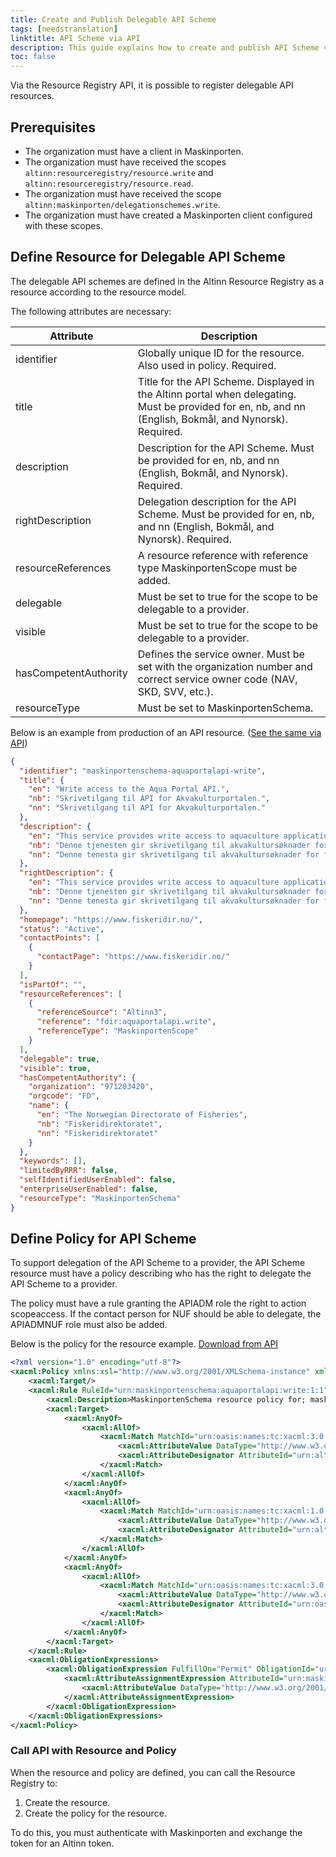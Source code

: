 ```yaml
---
title: Create and Publish Delegable API Scheme
tags: [needstranslation]
linktitle: API Scheme via API
description: This guide explains how to create and publish API Scheme via API.
toc: false
---
```


Via the Resource Registry API, it is possible to register delegable API resources.

## Prerequisites

- The organization must have a client in Maskinporten.
- The organization must have received the scopes `altinn:resourceregistry/resource.write` and `altinn:resourceregistry/resource.read`.
- The organization must have received the scope `altinn:maskinporten/delegationschemes.write`.
- The organization must have created a Maskinporten client configured with these scopes.

## Define Resource for Delegable API Scheme

The delegable API schemes are defined in the Altinn Resource Registry as a resource according to the resource model.

The following attributes are necessary:

| Attribute             | Description                                                                                                                                             |
| --------------------- | ------------------------------------------------------------------------------------------------------------------------------------------------------- |
| identifier            | Globally unique ID for the resource. Also used in policy. Required.                                                                                     |
| title                 | Title for the API Scheme. Displayed in the Altinn portal when delegating. Must be provided for en, nb, and nn (English, Bokmål, and Nynorsk). Required. |
| description           | Description for the API Scheme. Must be provided for en, nb, and nn (English, Bokmål, and Nynorsk). Required.                                           |
| rightDescription      | Delegation description for the API Scheme. Must be provided for en, nb, and nn (English, Bokmål, and Nynorsk). Required.                                |
| resourceReferences    | A resource reference with reference type MaskinportenScope must be added.                                                                               |
| delegable             | Must be set to true for the scope to be delegable to a provider.                                                                                        |
| visible               | Must be set to true for the scope to be delegable to a provider.                                                                                        |
| hasCompetentAuthority | Defines the service owner. Must be set with the organization number and correct service owner code (NAV, SKD, SVV, etc.).                               |
| resourceType          | Must be set to MaskinportenSchema.                                                                                                                      |

Below is an example from production of an API resource. ([See the same via API](https://platform.altinn.no/resourceregistry/api/v1/resource/maskinportenschema-aquaportalapi-write))

```json
{
  "identifier": "maskinportenschema-aquaportalapi-write",
  "title": {
    "en": "Write access to the Aqua Portal API.",
    "nb": "Skrivetilgang til API for Akvakulturportalen.",
    "nn": "Skrivetilgang til API for Akvakulturportalen."
  },
  "description": {
    "en": "This service provides write access to aquaculture applications for county municipalities and other sector authorities.",
    "nb": "Denne tjenesten gir skrivetilgang til akvakultursøknader for fylkeskommuner og andre sektormyndigheter.",
    "nn": "Denne tenesta gir skrivetilgang til akvakultursøknader for fylkeskommunar og andre sektormyndigheiter."
  },
  "rightDescription": {
    "en": "This service provides write access to aquaculture applications for county municipalities and other sector authorities.",
    "nb": "Denne tjenesten gir skrivetilgang til akvakultursøknader for fylkeskommuner og andre sektormyndigheter.",
    "nn": "Denne tenesta gir skrivetilgang til akvakultursøknader for fylkeskommunar og andre sektormyndigheiter."
  },
  "homepage": "https://www.fiskeridir.no/",
  "status": "Active",
  "contactPoints": [
    {
      "contactPage": "https://www.fiskeridir.no/"
    }
  ],
  "isPartOf": "",
  "resourceReferences": [
    {
      "referenceSource": "Altinn3",
      "reference": "fdir:aquaportalapi.write",
      "referenceType": "MaskinportenScope"
    }
  ],
  "delegable": true,
  "visible": true,
  "hasCompetentAuthority": {
    "organization": "971203420",
    "orgcode": "FD",
    "name": {
      "en": "The Norwegian Directorate of Fisheries",
      "nb": "Fiskeridirektoratet",
      "nn": "Fiskeridirektoratet"
    }
  },
  "keywords": [],
  "limitedByRRR": false,
  "selfIdentifiedUserEnabled": false,
  "enterpriseUserEnabled": false,
  "resourceType": "MaskinportenSchema"
}
```

## Define Policy for API Scheme

To support delegation of the API Scheme to a provider, the API Scheme resource must have a policy describing who has the right to delegate the API Scheme to a provider.

The policy must have a rule granting the APIADM role the right to action scopeaccess. If the contact person for NUF should be able to delegate, the APIADMNUF role must also be added.

Below is the policy for the resource example. [Download from API](https://platform.altinn.no/resourceregistry/api/v1/resource/maskinportenschema-aquaportalapi-write/policy)

```xml
<?xml version="1.0" encoding="utf-8"?>
<xacml:Policy xmlns:xsl="http://www.w3.org/2001/XMLSchema-instance" xmlns:xacml="urn:oasis:names:tc:xacml:3.0:core:schema:wd-17" PolicyId="urn:maskinportenschema:aquaportalapi:write:1" Version="1.0" RuleCombiningAlgId="urn:oasis:names:tc:xacml:3.0:rule-combining-algorithm:deny-overrides">
    <xacml:Target/>
    <xacml:Rule RuleId="urn:maskinportenschema:aquaportalapi:write:1:1" Effect="Permit">
        <xacml:Description>MaskinportenSchema resource policy for; maskinportenschema-aquaportalapi-write for roles; APIADM to have access to actions; ScopeAccess</xacml:Description>
        <xacml:Target>
            <xacml:AnyOf>
                <xacml:AllOf>
                    <xacml:Match MatchId="urn:oasis:names:tc:xacml:3.0:function:string-equal-ignore-case">
                        <xacml:AttributeValue DataType="http://www.w3.org/2001/XMLSchema#string">APIADM</xacml:AttributeValue>
                        <xacml:AttributeDesignator AttributeId="urn:altinn:rolecode" Category="urn:oasis:names:tc:xacml:1.0:subject-category:access-subject" DataType="http://www.w3.org/2001/XMLSchema#string" MustBePresent="false"/>
                    </xacml:Match>
                </xacml:AllOf>
            </xacml:AnyOf>
            <xacml:AnyOf>
                <xacml:AllOf>
                    <xacml:Match MatchId="urn:oasis:names:tc:xacml:1.0:function:string-equal">
                        <xacml:AttributeValue DataType="http://www.w3.org/2001/XMLSchema#string">maskinportenschema-aquaportalapi-write</xacml:AttributeValue>
                        <xacml:AttributeDesignator AttributeId="urn:altinn:resource" Category="urn:oasis:names:tc:xacml:3.0:attribute-category:resource" DataType="http://www.w3.org/2001/XMLSchema#string" MustBePresent="false"/>
                    </xacml:Match>
                </xacml:AllOf>
            </xacml:AnyOf>
            <xacml:AnyOf>
                <xacml:AllOf>
                    <xacml:Match MatchId="urn:oasis:names:tc:xacml:3.0:function:string-equal-ignore-case">
                        <xacml:AttributeValue DataType="http://www.w3.org/2001/XMLSchema#string">ScopeAccess</xacml:AttributeValue>
                        <xacml:AttributeDesignator AttributeId="urn:oasis:names:tc:xacml:1.0:action:action-id" Category="urn:oasis:names:tc:xacml:3.0:attribute-category:action" DataType="http://www.w3.org/2001/XMLSchema#string" MustBePresent="false"/>
                    </xacml:Match>
                </xacml:AllOf>
            </xacml:AnyOf>
        </xacml:Target>
    </xacml:Rule>
    <xacml:ObligationExpressions>
        <xacml:ObligationExpression FulfillOn="Permit" ObligationId="urn:maskinportenschema:aquaportalapi:write:obligation:1">
            <xacml:AttributeAssignmentExpression AttributeId="urn:maskinportenschema:aquaportalapi:write:obligation-assignment:1" Category="urn:altinn:minimum-authenticationlevel">
                <xacml:AttributeValue DataType="http://www.w3.org/2001/XMLSchema#integer">3</xacml:AttributeValue>
            </xacml:AttributeAssignmentExpression>
        </xacml:ObligationExpression>
    </xacml:ObligationExpressions>
</xacml:Policy>
```

### Call API with Resource and Policy

When the resource and policy are defined, you can call the Resource Registry to:

1. Create the resource.
2. Create the policy for the resource.

To do this, you must authenticate with Maskinporten and exchange the token for an Altinn token.
